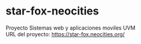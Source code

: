 # star-fox-neocities
Proyecto Sistemas web y aplicaciones moviles UVM  
URL del proyecto: https://star-fox.neocities.org/
